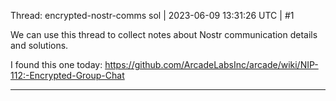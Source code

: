Thread: encrypted-nostr-comms
sol | 2023-06-09 13:31:26 UTC | #1

We can use this thread to collect notes about Nostr communication details and solutions.

I found this one today: https://github.com/ArcadeLabsInc/arcade/wiki/NIP-112:-Encrypted-Group-Chat

-------------------------

